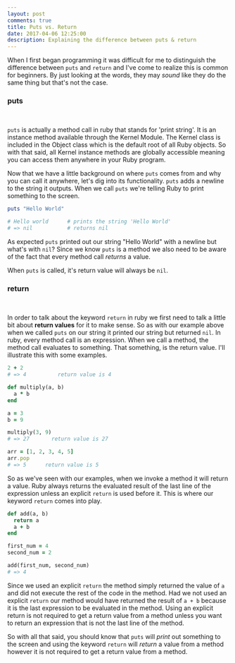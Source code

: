 ```yaml
---
layout: post
comments: true
title: Puts vs. Return
date: 2017-04-06 12:25:00
description: Explaining the difference between puts & return
---
```

When I first began programming it was difficult for me to distinguish the difference between `puts` and `return` and I've come to realize this is common for beginners. By just looking at the words, they may *sound* like they do the same thing but that's not the case.

### puts
<br>

`puts` is actually a method call in ruby that stands for 'print string'. It is an instance method available through the Kernel Module. The Kernel class is included in the Object class which is the default root of all Ruby objects. So with that said, all Kernel instance methods are globally accessible meaning you can access them anywhere in your Ruby program.

Now that we have a little background on where `puts` comes from and why you can call it anywhere, let's dig into its functionality. `puts` adds a newline to the string it outputs. When we call `puts` we're telling Ruby to print something to the screen.



~~~ ruby
puts "Hello World"

# Hello world      # prints the string 'Hello World'
# => nil           # returns nil
~~~



As expected `puts` printed out our string "Hello World" with a newline but what's with `nil`? Since we know `puts` is a method we also need to be aware of the fact that every method call *returns* a value.

When `puts` is called, it's return value will always be `nil`.

### return
<br>

In order to talk about the keyword `return` in ruby we first need to talk a little bit about **return values** for it to make sense. So as with our example above when we called `puts` on our string it printed our string but returned `nil`. In ruby, every method call is an expression. When we call a method, the method call evaluates to something. That something, is the return value. I'll illustrate this with some examples.



```ruby
2 + 2
# => 4          return value is 4
```



```ruby
def multiply(a, b)
  a * b
end

a = 3
b = 9

multiply(3, 9)
# => 27       return value is 27
```



``` ruby
arr = [1, 2, 3, 4, 5]
arr.pop      
# => 5      return value is 5
```



So as we've seen with our examples, when we invoke a method it will return a value. Ruby always returns the evaluated result of the last line of the expression unless an explicit `return` is used before it. This is where our keyword `return` comes into play.



```ruby
def add(a, b)
  return a
  a + b
end

first_num = 4
second_num = 2

add(first_num, second_num)
# => 4
```



Since we used an explicit `return` the method simply returned the value of `a` and did not execute the rest of the code in the method. Had we not used an explicit `return` our method would have returned the result of `a + b` because it is the last expression to be evaluated in the method. Using an explicit return is not required to get a return value from a method unless you want to return an expression that is not the last line of the method.


So with all that said, you should know that `puts` will *print* out something to the screen and using the keyword `return` will *return* a value from a method however it is not required to get a return value from a method.
<br>

